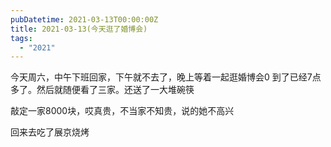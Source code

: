 ```yaml
---
pubDatetime: 2021-03-13T00:00:00Z
title: 2021-03-13(今天逛了婚博会)
tags:
  - "2021"
---
```


今天周六，中午下班回家，下午就不去了，晚上等着一起逛婚博会0
到了已经7点多了。然后就随便看了三家。还送了一大堆碗筷

敲定一家8000块，哎真贵，不当家不知贵，说的她不高兴

回来去吃了展京烧烤
